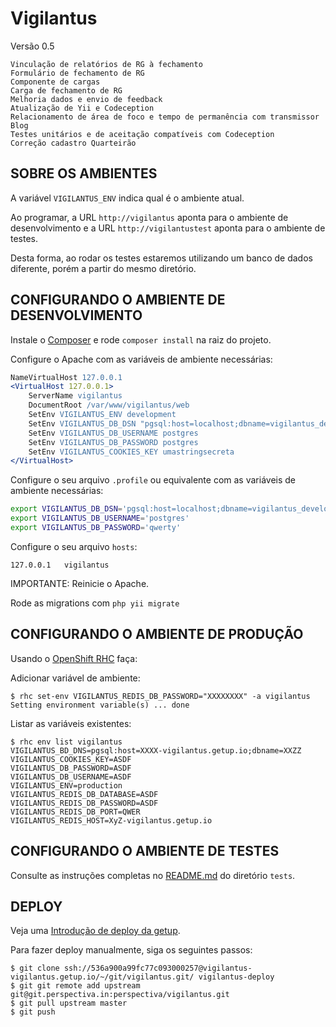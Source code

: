 Vigilantus
==========

Versão 0.5
```Versão 0.5
Vinculação de relatórios de RG à fechamento
Formulário de fechamento de RG
Componente de cargas
Carga de fechamento de RG
Melhoria dados e envio de feedback
Atualização de Yii e Codeception
Relacionamento de área de foco e tempo de permanência com transmissor
Blog
Testes unitários e de aceitação compatíveis com Codeception
Correção cadastro Quarteirão
```

SOBRE OS AMBIENTES
------------------

A variável `VIGILANTUS_ENV` indica qual é o ambiente atual.

Ao programar, a URL `http://vigilantus` aponta para o ambiente de
desenvolvimento e a URL `http://vigilantustest` aponta para o ambiente de testes.

Desta forma, ao rodar os testes estaremos utilizando um banco de dados diferente,
porém a partir do mesmo diretório.


CONFIGURANDO O AMBIENTE DE DESENVOLVIMENTO
-----------------------------------------------------

Instale o [Composer](http://getcomposer.org/) e rode `composer install` na
   raiz do projeto.

Configure o Apache com as variáveis de ambiente necessárias:

```apache
NameVirtualHost 127.0.0.1
<VirtualHost 127.0.0.1>
    ServerName vigilantus
    DocumentRoot /var/www/vigilantus/web
    SetEnv VIGILANTUS_ENV development
    SetEnv VIGILANTUS_DB_DSN "pgsql:host=localhost;dbname=vigilantus_development"
    SetEnv VIGILANTUS_DB_USERNAME postgres
    SetEnv VIGILANTUS_DB_PASSWORD postgres
    SetEnv VIGILANTUS_COOKIES_KEY umastringsecreta
</VirtualHost>
```

Configure o seu arquivo `.profile` ou equivalente com as variáveis de ambiente necessárias:

```bash
export VIGILANTUS_DB_DSN='pgsql:host=localhost;dbname=vigilantus_development'
export VIGILANTUS_DB_USERNAME='postgres'
export VIGILANTUS_DB_PASSWORD='qwerty'
```

Configure o seu arquivo `hosts`:

```
127.0.0.1   vigilantus
```

IMPORTANTE: Reinicie o Apache.

Rode as migrations com `php yii migrate`

CONFIGURANDO O AMBIENTE DE PRODUÇÃO
-----------------------------------------------------

Usando o [OpenShift RHC](https://www.openshift.com/developers/rhc-client-tools-install) faça:

Adicionar variável de ambiente:
```adicionar
$ rhc set-env VIGILANTUS_REDIS_DB_PASSWORD="XXXXXXXX" -a vigilantus
Setting environment variable(s) ... done
```

Listar as variáveis existentes:
```listar
$ rhc env list vigilantus
VIGILANTUS_BD_DNS=pgsql:host=XXXX-vigilantus.getup.io;dbname=XXZZ
VIGILANTUS_COOKIES_KEY=ASDF
VIGILANTUS_DB_PASSWORD=ASDF
VIGILANTUS_DB_USERNAME=ASDF
VIGILANTUS_ENV=production
VIGILANTUS_REDIS_DB_DATABASE=ASDF
VIGILANTUS_REDIS_DB_PASSWORD=ASDF
VIGILANTUS_REDIS_DB_PORT=QWER
VIGILANTUS_REDIS_HOST=XyZ-vigilantus.getup.io
```

CONFIGURANDO O AMBIENTE DE TESTES
---------------------------------

Consulte as instruções completas no [README.md](tests/README.md) do diretório `tests`.

DEPLOY
-----------------------------------------------------

Veja uma [Introdução de deploy da getup](https://getupcloud.com/blog/deploy-e-rollback).

Para fazer deploy manualmente, siga os seguintes passos:
```deploy
$ git clone ssh://536a900a99fc77c093000257@vigilantus-vigilantus.getup.io/~/git/vigilantus.git/ vigilantus-deploy
$ git git remote add upstream git@git.perspectiva.in:perspectiva/vigilantus.git
$ git pull upstream master
$ git push
